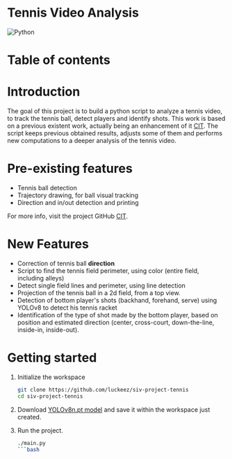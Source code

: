# Tennis Video Analysis

<div>
    <img src="https://img.shields.io/badge/python-3670A0?style=flat&logo=python&logoColor=ffdd54" alt="Python"/>
</div>

# Table of contents

# Introduction

The goal of this project is to build a python script to analyze a tennis video, to track the tennis ball, detect players and identify shots. This work is based on a previous existent work, actually being an enhancement of it [CIT](apowdk). 
The script keeps previous obtained results, adjusts some of them and performs new computations to a deeper analysis of the tennis video.

# Pre-existing features

- Tennis ball detection
- Trajectory drawing, for ball visual tracking
- Direction and in/out detection and printing

For more info, visit the project GitHub [CIT](apowdk).

# New Features

- Correction of tennis ball **direction** 
- Script to find the tennis field perimeter, using color (entire field, including alleys)
- Detect single field lines and perimeter, using line detection
- Projection of the tennis ball in a 2d field, from a top view.
- Detection of bottom player's shots (backhand, forehand, serve) using YOLOv8 to detect his tennis racket
- Identification of the type of shot made by the bottom player, based on position and estimated direction (center, cross-court, down-the-line, inside-in, inside-out).

# Getting started

1. Initialize the workspace
    ```bash
    git clone https://github.com/luckeez/siv-project-tennis
    cd siv-project-tennis
    ```

2. Download [YOLOv8n.pt model](https://www.google.com/url?sa=t&source=web&rct=j&opi=89978449&url=https://github.com/ultralytics/assets/releases/download/v8.1.0/yolov8n.pt&ved=2ahUKEwih--ui14-FAxX4Q_EDHRcEDEwQFnoECBIQAQ&usg=AOvVaw0xT1jI0XjDZI-PC-WWmzci) and save it within the workspace just created.

3. Run the project.
    ```bash
    ./main.py
    ```bash


